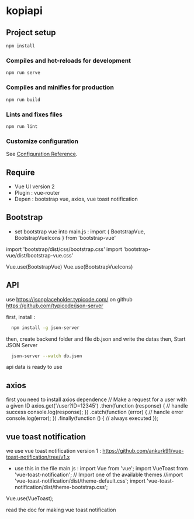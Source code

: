 # kopiapi

## Project setup
```
npm install
```

### Compiles and hot-reloads for development
```
npm run serve
```

### Compiles and minifies for production
```
npm run build
```

### Lints and fixes files
```
npm run lint
```

### Customize configuration
See [Configuration Reference](https://cli.vuejs.org/config/).

## Require
- Vue UI version 2
- Plugin : vue-router
- Depen : bootstrap vue, axios, vue toast notification

## Bootstrap
- set bootstrap vue into main.js :
import { BootstrapVue, BootstrapVueIcons } from 'bootstrap-vue'

import 'bootstrap/dist/css/bootstrap.css'
import 'bootstrap-vue/dist/bootstrap-vue.css'

Vue.use(BootstrapVue)
Vue.use(BootstrapVueIcons)

## API
use https://jsonplaceholder.typicode.com/
on github https://github.com/typicode/json-server

first, install :
```bash
  npm install -g json-server
```
then, create backend folder and file db.json and write the datas
then, Start JSON Server
```bash
  json-server --watch db.json
```
api data is ready to use

## axios
first you need to install axios dependence
// Make a request for a user with a given ID
axios.get('/user?ID=12345')
  .then(function (response) {
    // handle success
    console.log(response);
  })
  .catch(function (error) {
    // handle error
    console.log(error);
  })
  .finally(function () {
    // always executed
  });

## vue toast notification
we use vue toast notification version 1 : https://github.com/ankurk91/vue-toast-notification/tree/v1.x
- use this in the file main.js :
import Vue from 'vue';
import VueToast from 'vue-toast-notification';
// Import one of the available themes
//import 'vue-toast-notification/dist/theme-default.css';
import 'vue-toast-notification/dist/theme-bootstrap.css';

Vue.use(VueToast);

read the doc for making vue toast notification